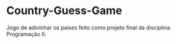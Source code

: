 # Country-Guess-Game
Jogo de adivinhar os países feito como projeto final da disciplina Programação II.
